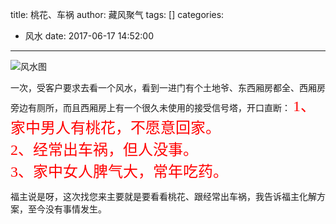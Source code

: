 title: 桃花、车祸
author: 藏风聚气
tags: []
categories:
  - 风水
date: 2017-06-17 14:52:00
---
![风水图](http://orohvftu1.bkt.clouddn.com/psb-3.png!800)

一次，受客户要求去看一个风水，看到一进门有个土地爷、东西厢房都全、西厢房旁边有厕所，而且西厢房上有一个很久未使用的接受信号塔，开口直断：
<font color=red size=5 face="黑体">
1、家中男人有桃花，不愿意回家。<br>
2、经常出车祸，但人没事。 <br>
3、家中女人脾气大，常年吃药。<br>
</font>


福主说是呀，这次找您来主要就是要看看桃花、跟经常出车祸，我告诉福主化解方案，至今没有事情发生。
